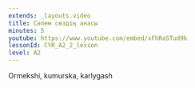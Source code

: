 ```yaml
---
extends: _layouts.video
title: Сәлем сөздің анасы
minutes: 5
youtube: https://www.youtube.com/embed/xFhRaSTud9k
lessonId: CYR_A2_2_lesson
level: A2
---
```

Ormekshi, kumurska, karlygash